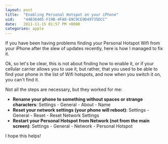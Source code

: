 ```yaml
---
layout: post
title:  "Enabling Personal Hotspot on your iPhone"
uid:	"44B36405-F19B-4FA0-89C9CE9D49735DCC"
date:   2011-11-15 01:57 PM +0000
categories: apple
---
```

<p>If you have been having problems finding your Personal Hotspot Wifi from your iPhone after the slew of updates recently, here is how I managed to fix it. </p>
<p>Ok, so let's be clear, this is not about finding how to enable it, or if your cellular carrier allows you to use it, but rather, that you used to be able to find your phone in the list of Wifi hotspots, and now when you switch it on, you can't find it. </p>
<p>Not all the steps are necessary, but they worked for me:</p>
<ul>
<li><strong>Rename your phone to something without spaces or strange characters</strong>: Settings - General - About - Name</li>
<li><strong>Reset your network settings (your phone will reboot)</strong>: Settings - General - Reset - Reset Network Settings</li>
<li><strong>Restart your Personal Hotspot from Network (not from the main screen)</strong>: Settings - General - Network - Personal Hotspot</li>
</ul>
<p>I hope this helps!</p>